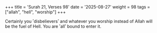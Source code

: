 +++
title = 'Surah 21, Verses 98'
date = '2025-08-27'
weight = 98
tags = ["allah", "hell", "worship"]
+++

Certainly you ˹disbelievers˺ and whatever you worship instead of Allah will be the fuel of Hell. You are ˹all˺ bound to enter it.